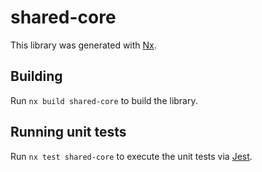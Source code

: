 # shared-core

This library was generated with [Nx](https://nx.dev).

## Building

Run `nx build shared-core` to build the library.

## Running unit tests

Run `nx test shared-core` to execute the unit tests via [Jest](https://jestjs.io).
